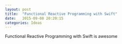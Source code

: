 ```yaml
---
layout: post
title:  "Functional Reactive Programming with Swift"
date:   2015-09-08 20:20:15
categories: Ideas
---
```


Functional Reactive Programming with Swift is awesome